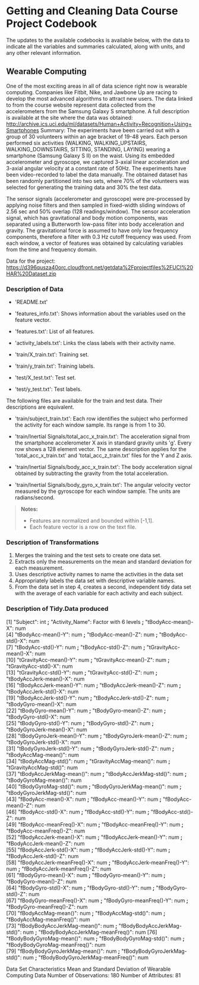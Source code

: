 # Getting and Cleaning Data Course Project Codebook
The updates to the available codebooks is available below, with the data to indicate all the variables and summaries calculated, along with units, and any other relevant information.
## Wearable Computing
One of the most exciting areas in all of data science right now is wearable computing. Companies like Fitbit, Nike, and Jawbone Up are racing to develop the most advanced algorithms to attract new users. The data linked to from the course website represent data collected from the accelerometers from the Samsung Galaxy S smartphone. A full description is available at the site where the data was obtained:
http://archive.ics.uci.edu/ml/datasets/Human+Activity+Recognition+Using+Smartphones
Summary:
The experiments have been carried out with a group of 30 volunteers within an age bracket of 19-48 years. Each person performed six activities (WALKING, WALKING_UPSTAIRS, WALKING_DOWNSTAIRS, SITTING, STANDING, LAYING) wearing a smartphone (Samsung Galaxy S II) on the waist. Using its embedded accelerometer and gyroscope, we captured 3-axial linear acceleration and 3-axial angular velocity at a constant rate of 50Hz. The experiments have been video-recorded to label the data manually. The obtained dataset has been randomly partitioned into two sets, where 70% of the volunteers was selected for generating the training data and 30% the test data. 

The sensor signals (accelerometer and gyroscope) were pre-processed by applying noise filters and then sampled in fixed-width sliding windows of 2.56 sec and 50% overlap (128 readings/window). The sensor acceleration signal, which has gravitational and body motion components, was separated using a Butterworth low-pass filter into body acceleration and gravity. The gravitational force is assumed to have only low frequency components, therefore a filter with 0.3 Hz cutoff frequency was used. From each window, a vector of features was obtained by calculating variables from the time and frequency domain.

Data for the project:
https://d396qusza40orc.cloudfront.net/getdata%2Fprojectfiles%2FUCI%20HAR%20Dataset.zip

### Description of Data
- 'README.txt'

- 'features_info.txt': Shows information about the variables used on the feature vector.

- 'features.txt': List of all features.

- 'activity_labels.txt': Links the class labels with their activity name.

- 'train/X_train.txt': Training set.

- 'train/y_train.txt': Training labels.

- 'test/X_test.txt': Test set.

- 'test/y_test.txt': Test labels.

The following files are available for the train and test data. Their descriptions are equivalent. 

- 'train/subject_train.txt': Each row identifies the subject who performed the activity for each window sample. Its range is from 1 to 30. 

- 'train/Inertial Signals/total_acc_x_train.txt': The acceleration signal from the smartphone accelerometer X axis in standard gravity units 'g'. Every row shows a 128 element vector. The same description applies for the 'total_acc_x_train.txt' and 'total_acc_z_train.txt' files for the Y and Z axis. 

- 'train/Inertial Signals/body_acc_x_train.txt': The body acceleration signal obtained by subtracting the gravity from the total acceleration. 

- 'train/Inertial Signals/body_gyro_x_train.txt': The angular velocity vector measured by the gyroscope for each window sample. The units are radians/second. 

>**Notes:** 
>- Features are normalized and bounded within [-1,1].
>- Each feature vector is a row on the text file.

### Description of Transformations
1. Merges the training and the test sets to create one data set.
2. Extracts only the measurements on the mean and standard deviation for each measurement.
3. Uses descriptive activity names to name the activities in the data set
4. Appropriately labels the data set with descriptive variable names.
5. From the data set in step 4, creates a second, independent tidy data set with the average of each variable for each activity and each subject.

### Description of Tidy.Data produced
 [1] "Subject": int **;** "Activity_Name": Factor with 6 levels **;** "tBodyAcc-mean()-X": num              
 [4] "tBodyAcc-mean()-Y": num **;** "tBodyAcc-mean()-Z": num **;** "tBodyAcc-std()-X": num               
 [7] "tBodyAcc-std()-Y": num **;** "tBodyAcc-std()-Z": num **;** "tGravityAcc-mean()-X": num           
[10] "tGravityAcc-mean()-Y": num **;** "tGravityAcc-mean()-Z": num **;** "tGravityAcc-std()-X": num            
[13] "tGravityAcc-std()-Y": num **;** "tGravityAcc-std()-Z": num **;** "tBodyAccJerk-mean()-X": num          
[16] "tBodyAccJerk-mean()-Y": num **;** "tBodyAccJerk-mean()-Z": num **;** "tBodyAccJerk-std()-X": num           
[19] "tBodyAccJerk-std()-Y": num **;** "tBodyAccJerk-std()-Z": num **;** "tBodyGyro-mean()-X": num             
[22] "tBodyGyro-mean()-Y": num **;** "tBodyGyro-mean()-Z": num **;** "tBodyGyro-std()-X": num              
[25] "tBodyGyro-std()-Y": num **;** "tBodyGyro-std()-Z": num **;** "tBodyGyroJerk-mean()-X": num         
[28] "tBodyGyroJerk-mean()-Y": num **;** "tBodyGyroJerk-mean()-Z": num **;** "tBodyGyroJerk-std()-X": num          
[31] "tBodyGyroJerk-std()-Y": num **;** "tBodyGyroJerk-std()-Z": num **;** "tBodyAccMag-mean()": num             
[34] "tBodyAccMag-std()": num **;** "tGravityAccMag-mean()": num **;** "tGravityAccMag-std()": num           
[37] "tBodyAccJerkMag-mean()": num **;** "tBodyAccJerkMag-std()": num **;** "tBodyGyroMag-mean()": num            
[40] "tBodyGyroMag-std()": num **;** "tBodyGyroJerkMag-mean()": num **;** "tBodyGyroJerkMag-std()": num         
[43] "fBodyAcc-mean()-X": num **;** "fBodyAcc-mean()-Y": num **;** "fBodyAcc-mean()-Z": num              
[46] "fBodyAcc-std()-X": num **;** "fBodyAcc-std()-Y": num **;** "fBodyAcc-std()-Z": num               
[49] "fBodyAcc-meanFreq()-X": num **;** "fBodyAcc-meanFreq()-Y": num  **;** "fBodyAcc-meanFreq()-Z": num          
[52] "fBodyAccJerk-mean()-X": num **;** "fBodyAccJerk-mean()-Y": num **;** "fBodyAccJerk-mean()-Z": num          
[55] "fBodyAccJerk-std()-X": num **;** "fBodyAccJerk-std()-Y": num **;** "fBodyAccJerk-std()-Z": num           
[58] "fBodyAccJerk-meanFreq()-X": num **;** "fBodyAccJerk-meanFreq()-Y": num **;** "fBodyAccJerk-meanFreq()-Z": num      
[61] "fBodyGyro-mean()-X": num **;** "fBodyGyro-mean()-Y": num **;** "fBodyGyro-mean()-Z": num             
[64] "fBodyGyro-std()-X": num **;** "fBodyGyro-std()-Y": num **;** "fBodyGyro-std()-Z": num              
[67] "fBodyGyro-meanFreq()-X": num **;** "fBodyGyro-meanFreq()-Y": num **;** "fBodyGyro-meanFreq()-Z": num         
[70] "fBodyAccMag-mean()": num **;** "fBodyAccMag-std()": num **;** "fBodyAccMag-meanFreq()": num         
[73] "fBodyBodyAccJerkMag-mean()": num **;** "fBodyBodyAccJerkMag-std()": num **;** "fBodyBodyAccJerkMag-meanFreq()": num 
[76] "fBodyBodyGyroMag-mean()": num **;** "fBodyBodyGyroMag-std()": num **;** "fBodyBodyGyroMag-meanFreq()": num    
[79] "fBodyBodyGyroJerkMag-mean()": num **;** "fBodyBodyGyroJerkMag-std()": num **;** "fBodyBodyGyroJerkMag-meanFreq()": num

Data Set Characteristics 
Mean and Standard Deviation of Wearable Computing Data
Number of Observations:  180
Number of Attributes: 81	
